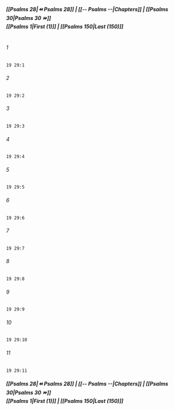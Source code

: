 
##### **[[Psalms 28|⏪ Psalms 28]] | [[-- Psalms --|Chapters]] | [[Psalms 30|Psalms 30 ⏩]]**<br>**[[Psalms 1|First (1)]] | [[Psalms 150|Last (150)]]**<br><br>

###### 1
``` verse
19 29:1
```
###### 2
``` verse
19 29:2
```
###### 3
``` verse
19 29:3
```
###### 4
``` verse
19 29:4
```
###### 5
``` verse
19 29:5
```
###### 6
``` verse
19 29:6
```
###### 7
``` verse
19 29:7
```
###### 8
``` verse
19 29:8
```
###### 9
``` verse
19 29:9
```
###### 10
``` verse
19 29:10
```
###### 11
``` verse
19 29:11
```

##### **[[Psalms 28|⏪ Psalms 28]] | [[-- Psalms --|Chapters]] | [[Psalms 30|Psalms 30 ⏩]]**<br>**[[Psalms 1|First (1)]] | [[Psalms 150|Last (150)]]**
